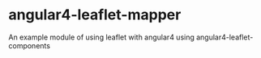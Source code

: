 # angular4-leaflet-mapper
An example module of using leaflet with angular4 using angular4-leaflet-components
